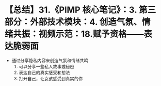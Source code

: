 # 【总结】31.《PIMP 核心笔记》：3. 第三部分：外部技术模块：4. 创造气氛、情绪共振：视频示范：18.赋予资格——表达脆弱面

-   通过分享隐私内容来创造气氛和情绪共鸣
    1.  可以分享一些私人故事或秘密
    2.  表达自己的真实感受和想法
    3.  打开自己，让女孩感受到真实的你